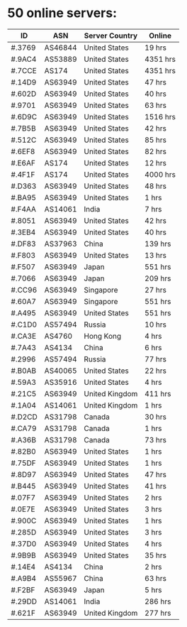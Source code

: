 # 50 online servers:

| ID | ASN | Server Country | Online |
| ------ | ------ | ------ | ------ |
| #.3769 | AS46844 | United States | 19 hrs |
| #.9AC4 | AS53889 | United States | 4351 hrs |
| #.7CCE | AS174 | United States | 4351 hrs |
| #.14D9 | AS63949 | United States | 47 hrs |
| #.602D | AS63949 | United States | 40 hrs |
| #.9701 | AS63949 | United States | 63 hrs |
| #.6D9C | AS63949 | United States | 1516 hrs |
| #.7B5B | AS63949 | United States | 42 hrs |
| #.512C | AS63949 | United States | 85 hrs |
| #.6EF8 | AS63949 | United States | 82 hrs |
| #.E6AF | AS174 | United States | 12 hrs |
| #.4F1F | AS174 | United States | 4000 hrs |
| #.D363 | AS63949 | United States | 48 hrs |
| #.BA95 | AS63949 | United States | 1 hrs |
| #.F4AA | AS14061 | India | 7 hrs |
| #.8051 | AS63949 | United States | 42 hrs |
| #.3EB4 | AS63949 | United States | 40 hrs |
| #.DF83 | AS37963 | China | 139 hrs |
| #.F803 | AS63949 | United States | 13 hrs |
| #.F507 | AS63949 | Japan | 551 hrs |
| #.7066 | AS63949 | Japan | 209 hrs |
| #.CC96 | AS63949 | Singapore | 27 hrs |
| #.60A7 | AS63949 | Singapore | 551 hrs |
| #.A495 | AS63949 | United States | 551 hrs |
| #.C1D0 | AS57494 | Russia | 10 hrs |
| #.CA3E | AS4760 | Hong Kong | 4 hrs |
| #.7A43 | AS4134 | China | 6 hrs |
| #.2996 | AS57494 | Russia | 77 hrs |
| #.B0AB | AS40065 | United States | 22 hrs |
| #.59A3 | AS35916 | United States | 4 hrs |
| #.21C5 | AS63949 | United Kingdom | 411 hrs |
| #.1A04 | AS14061 | United Kingdom | 1 hrs |
| #.D2CD | AS31798 | Canada | 30 hrs |
| #.CA79 | AS31798 | Canada | 1 hrs |
| #.A36B | AS31798 | Canada | 73 hrs |
| #.82B0 | AS63949 | United States | 1 hrs |
| #.75DF | AS63949 | United States | 1 hrs |
| #.8D97 | AS63949 | United States | 47 hrs |
| #.B445 | AS63949 | United States | 41 hrs |
| #.07F7 | AS63949 | United States | 2 hrs |
| #.0E7E | AS63949 | United States | 3 hrs |
| #.900C | AS63949 | United States | 1 hrs |
| #.285D | AS63949 | United States | 3 hrs |
| #.37D0 | AS63949 | United States | 4 hrs |
| #.9B9B | AS63949 | United States | 35 hrs |
| #.14E4 | AS4134 | China | 2 hrs |
| #.A9B4 | AS55967 | China | 63 hrs |
| #.F2BF | AS63949 | Japan | 5 hrs |
| #.29DD | AS14061 | India | 286 hrs |
| #.621F | AS63949 | United Kingdom | 277 hrs |


